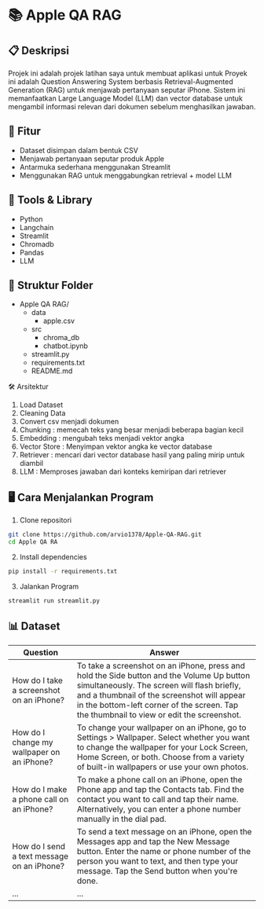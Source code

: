 # 📚 Apple QA RAG

## 📋 Deskripsi
Projek ini adalah projek latihan saya untuk membuat aplikasi untuk Proyek ini adalah Question Answering System berbasis Retrieval-Augmented Generation (RAG) untuk menjawab pertanyaan seputar iPhone. Sistem ini memanfaatkan Large Language Model (LLM) dan vector database untuk mengambil informasi relevan dari dokumen sebelum menghasilkan jawaban.

## 🚀 Fitur
- Dataset disimpan dalam bentuk CSV
- Menjawab pertanyaan seputar produk Apple
- Antarmuka sederhana menggunakan Streamlit
- Menggunakan RAG untuk menggabungkan retrieval + model LLM

## 🧠 Tools & Library
- Python
- Langchain
- Streamlit
- Chromadb
- Pandas
- LLM

## 📁 Struktur Folder
- Apple QA RAG/
  - data
      - apple.csv
  - src
      - chroma_db
      - chatbot.ipynb
  - streamlit.py
  - requirements.txt
  - README.md
 
🛠️ Arsitektur
1. Load Dataset
2. Cleaning Data
3. Convert csv menjadi dokumen
4. Chunking : memecah teks yang besar menjadi beberapa bagian kecil
5. Embedding : mengubah teks menjadi vektor angka
6. Vector Store : Menyimpan vektor angka ke vector database
7. Retriever : mencari dari vector database hasil yang paling mirip untuk diambil
8. LLM : Memproses jawaban dari konteks kemiripan dari retriever

## 🖥️ Cara Menjalankan Program
1. Clone repositori
```bash
git clone https://github.com/arvio1378/Apple-QA-RAG.git
cd Apple QA RA
```
2. Install dependencies
```bash
pip install -r requirements.txt
```
3. Jalankan Program
```bash
streamlit run streamlit.py
```

## 📊 Dataset
| Question    | Answer      |
|-------------|-------------|
| How do I take a screenshot on an iPhone? | To take a screenshot on an iPhone, press and hold the Side button and the Volume Up button simultaneously. The screen will flash briefly, and a thumbnail of the screenshot will appear in the bottom-left corner of the screen. Tap the thumbnail to view or edit the screenshot. |
| How do I change my wallpaper on an iPhone?         | To change your wallpaper on an iPhone, go to Settings > Wallpaper. Select whether you want to change the wallpaper for your Lock Screen, Home Screen, or both. Choose from a variety of built-in wallpapers or use your own photos.         |
| How do I make a phone call on an iPhone?       | To make a phone call on an iPhone, open the Phone app and tap the Contacts tab. Find the contact you want to call and tap their name. Alternatively, you can enter a phone number manually in the dial pad.         |
| How do I send a text message on an iPhone?        | To send a text message on an iPhone, open the Messages app and tap the New Message button. Enter the name or phone number of the person you want to text, and then type your message. Tap the Send button when you're done.          |
| ...         | ...         |
